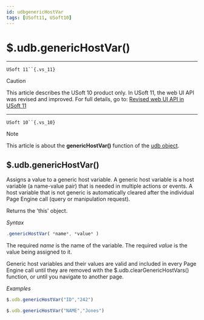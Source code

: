 ```yaml
---
id: udbgenericHostVar
tags: [USoft11, USoft10]
---
```

# $.udb.genericHostVar()



----

`USoft 11``{.vs_11}`

> [!CAUTION]
> This article describes the USoft 10 product only.
> In USoft 11, the web UI API was revised and improved. For full details, go to:
> [Revised web UI API in USoft 11](/docs/Web_and_app_UIs/UDB_udb/Revised_web_UI_API_in_USoft_11.md)

----

`USoft 10``{.vs_10}`

> [!NOTE]
> This article is about the **genericHostVar()** function of the [udb object](/docs/Web_and_app_UIs/UDB_udb).

## **$.udb.genericHostVar()**

Assigns a value to a generic host variable. A generic host variable is a host variable (a name-value pair) that is needed in multiple actions or events. A host variable that is not generic is automatically cleared after the individual Page Engine call (query or manipulation request).

Returns the 'this' object.

*Syntax*

```js
.genericHostVar( *name*, *value* )
```

The required *name* is the name of the variable. The required *value* is the value being assigned to it.

Generic host variables and their values are valid and included in every Page Engine call until they are removed with the $.udb.clearGenericHostVars() function, or until you navigate to another page.

*Examples*

```js
$.udb.genericHostVar("ID","242")
```

```js
$.udb.genericHostVar("NAME","Jones")
```

 